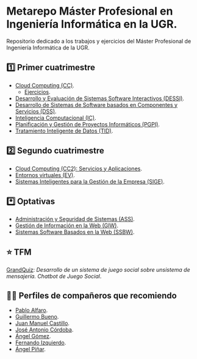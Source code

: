 # Metarepo Máster Profesional en Ingeniería Informática en la UGR.

Repositorio dedicado a los trabajos y ejercicios del Máster Profesional de Ingeniería Informática de la UGR.

## :one: Primer cuatrimestre

* [Cloud Computing (CC)](https://github.com/Carlosma7/MedAuth).
    * [Ejercicios](https://github.com/Carlosma7/EJERCICIOS-CC).
* [Desarrollo y Evaluación de Sistemas Software Interactivos (DESSI)](https://github.com/Carlosma7/DES).
* [Desarrollo de Sistemas de Software basados en Componentes y Servicios (DSS)](https://github.com/Carlosma7/DSS).
* [Inteligencia Computacional (IC)](https://github.com/Carlosma7/IC).
* [Planificación y Gestión de Proyectos Informáticos (PGPI)](https://github.com/Carlosma7/PGPI).
* [Tratamiento Inteligente de Datos (TID)](https://github.com/Carlosma7/TID).

## :two: Segundo cuatrimestre

* [Cloud Computing (CC2): Servicios y Aplicaciones](https://github.com/Carlosma7/CC2).
* [Entornos virtuales (EV)](https://github.com/Carlosma7/EV).
* [Sistemas Inteligentes para la Gestión de la Empresa (SIGE)](https://github.com/Carlosma7/SIGE).

## :asterisk: Optativas

* [Administración y Seguridad de Sistemas (ASS)]().
* [Gestión de Información en la Web (GIW)]().
* [Sistemas Software Basados en la Web (SSBW)]().

## :star: TFM

[GrandQuiz](https://github.com/Carlosma7/TFM-GrandQuiz): _Desarrollo de un sistema de juego social sobre unsistema de mensajería. Chatbot de Juego Social_.

## :man_technologist: Perfiles de compañeros que recomiendo

* [Pablo Alfaro](https://github.com/pabloalfaro).
* [Guillermo Bueno](https://github.com/Guillergood).
* [Juan Manuel Castillo](https://github.com/jumacasni).
* [José Antonio Córdoba](https://github.com/pepitoenpeligro).
* [Ángel Gómez](https://github.com/harvestcore).
* [Fernando Izquierdo](https://github.com/fer227).
* [Ángel Píñar](https://github.com/Anglepi).
